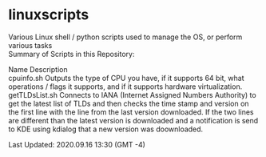 # linuxscripts  
Various Linux shell / python scripts used to manage the OS, or perform various tasks    
Summary of Scripts in this Repository:    

Name            Description  
cpuinfo.sh      Outputs the type of CPU you have, if it supports 64 bit, what operations / flags it supports, and if it supports hardware virtualization.  
getTLDsList.sh  Connects to IANA (Internet Assigned Numbers Authority) to get the latest list of TLDs and then checks the time stamp and version on the first line with the line from the last version downloaded.  If the two lines are different than the latest version is downloaded and a notification is send to KDE using kdialog that a new version was doownloaded.    

Last Updated: 2020.09.16 13:30 (GMT -4)
